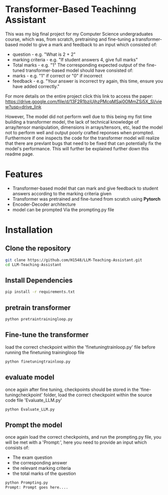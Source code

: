 # Transformer-Based Teachinng Assistant
This was my big final project for my Computer Science undergraduates course, which was, from scratch, pretraining and fine-tuning a transformer-based model to give a mark and feedback to an input which consisted of:
- question - e.g. "What is 2 + 2"
- marking criteria - e.g. "If student answers 4, give full marks"
- Total marks - e.g. "1"
The corresponding expected output of the fine-tuned transformer-based model should have consisted of: 
- marks - e.g. "1" if correct or "0" if incorrect
- feedback - e.g. "Your answer is incorrect try again, this time, ensure you have added correctly."

For more details on the entire project click this link to access the paper: https://drive.google.com/file/d/13F2R1bziUjhzPMcqMSaj0OMmZSi5X_Sl/view?usp=drive_link

However, The model did not perform well due to this being my fist time building a transformer model, the lack of technical knowledge of array/tensor manipulation, dimensions in arrays/tensors, etc, lead the model not to perform well and output poorly crafted reponses when prompted. Furthermore if one inspects the code for the transformer model will realize that there are prevlant bugs that need to be fixed that can potentially fix the model's performance. This will further be explained further down this readme page.

# Features
- Transformer-based model that can mark and give feedback to student answers according to the marking criteria given
- Transformer was pretrained and fine-tuned from scratch using **Pytorch**
- Encoder-Decoder architecture
- model can be prompted Via the prompting.py file

# Installation 
## Clone the repository 
```bash
git clone https://github.com/H1548/LLM-Teaching-Assistant.git
cd LLM-Teaching-Assistant
```
## Install Dependencies
```bash 
pip install -r requirements.txt
```
## pretrain transformer 
```bash 
python pretraintrainingloop.py
```
## Fine-tune the transformer 
load the correct checkpoint within the 'finetuningtrainloop.py' file before running the finetuning trainingloop file
```bash
python finetuningtrainloop.py
```
## evaluate model
once again after fine tuning, checkpoints should be stored in the 'fine-tuningcheckpoint' folder, load the correct checkpoint within the source code file 'Evaluate_LLM.py'
```bash 
python Evaluate_LLM.py
```
## Prompt the model
once again load the correct checkpoints, and run the prompting.py file, you will be met with a 'Prompt:', here you need to provide an input which consists of:
- The exam question
- the corresponding answer
- the relevant marking criteria 
- the total marks of the question
```bash 
python Prompting.py
Prompt: Prompt goes here....
```